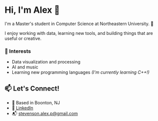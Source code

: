 # Hi, I'm Alex 👋

I'm a Master's student in Computer Science at Northeastern University. 🐺

I enjoy working with data, learning new tools, and building things that are useful or creative.

### 🌱 Interests
- Data visualization and processing  
- AI and music  
- Learning new programming languages  *(I'm currently learning C++!)*

## 📫 Let's Connect!
- 📍 Based in Boonton, NJ
- 🔗 [LinkedIn](https://linkedin.com/in/alexandriapstevenson)
- 📬 stevenson.alex.p@gmail.com
